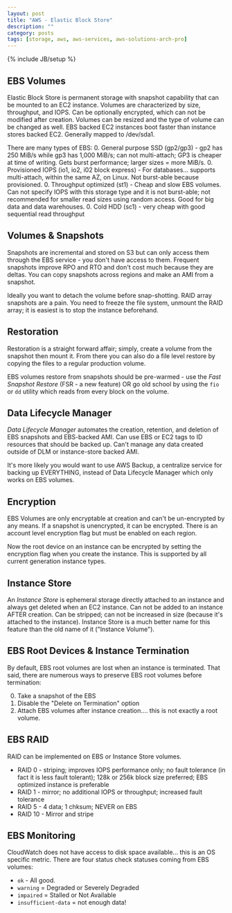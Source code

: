 ```yaml
---
layout: post
title: "AWS - Elastic Block Store"
description: ""
category: posts
tags: [storage, aws, aws-services, aws-solutions-arch-pro]
---
```

{% include JB/setup %}

## EBS Volumes
Elastic Block Store is permanent storage with snapshot capability that can be mounted to an EC2 instance. Volumes are characterized by size, throughput, and IOPS. Can be optionally encrypted, which can not be modified after creation. Volumes can be resized and the type of volume can be changed as well. EBS backed EC2 instances boot faster than instance stores backed EC2. Generally mapped to /dev/sda1.

There are many types of EBS:
0. General purpose SSD (gp2/gp3) - gp2 has 250 MiB/s while gp3 has 1,000 MiB/s; can not multi-attach; GP3 is cheaper at time of writing. Gets burst performance; larger sizes = more MiB/s. 
0. Provisioned IOPS (io1, io2, i02 block express) - For databases... supports multi-attach, within the same AZ, on Linux. Not burst-able because provisioned. 
0. Throughput optimized (st1) - Cheap and slow EBS volumes. Can not specify IOPS with this storage type and it is not burst-able; not recommended for smaller read sizes using random access. Good for big data and data warehouses.
0. Cold HDD (sc1) - very cheap with good sequential read throughput

## Volumes &amp; Snapshots
Snapshots are incremental and stored on S3 but can only access them through the EBS service - you don't have access to them. Frequent snapshots improve RPO and RTO and don't cost much because they are deltas. You can copy snapshots across regions and make an AMI from a snapshot.

Ideally you want to detach the volume before snap-shotting. RAID array snapshots are a pain. You need to freeze the file system, unmount the RAID array; it is easiest is to stop the instance beforehand.

## Restoration
Restoration is a straight forward affair; simply, create a volume from the snapshot then mount it. From there you can also do a file level restore by copying the files to a regular production volume. 

EBS volumes restore from snapshots should be pre-warmed - use the _Fast Snapshot Restore_ (FSR - a new feature) OR go old school by using the `fio` or `dd` utility which reads from every block on the volume. 

## Data Lifecycle Manager
_Data Lifecycle Manager_ automates the creation, retention, and deletion of EBS snapshots and EBS-backed AMI. Can use EBS or EC2 tags to ID resources that should be backed up. Can't manage any data created outside of DLM or instance-store backed AMI.

It's more likely you would want to use AWS Backup, a centralize service for backing up EVERYTHING, instead of Data Lifecycle Manager which only works on EBS volumes.

## Encryption
EBS Volumes are only encryptable at creation and can't be un-encrypted by any means. If a snapshot is unencrypted, it can be encrypted. There is an account level encryption flag but must be enabled on each region.

Now the root device on an instance can be encrypted by setting the encryption flag when you create the instance. This is supported by all current generation instance types.

## Instance Store
An _Instance Store_ is ephemeral storage directly attached to an instance and always get deleted when an EC2 instance. Can not be added to an instance AFTER creation. Can be stripped; can not be increased in size (because it's attached to the instance). Instance Store is a much better name for this feature than the old name of it ("Instance Volume").

## EBS Root Devices &amp; Instance Termination
By default, EBS root volumes are lost when an instance is terminated. That said, there are numerous ways to preserve EBS root volumes before termination:

0. Take a snapshot of the EBS
0. Disable the "Delete on Termination" option
0. Attach EBS volumes after instance creation.... this is not exactly a root volume.

## EBS RAID
RAID can be implemented on EBS or Instance Store volumes.

- RAID 0 - striping; improves IOPS performance only; no fault tolerance (in fact it is less fault tolerant); 128k or 256k block size preferred; EBS optimized instance is preferable
- RAID 1 - mirror; no additional IOPS or throughput; increased fault tolerance
- RAID 5 - 4 data; 1 chksum; NEVER on EBS
- RAID 10 - Mirror and stripe

## EBS Monitoring
CloudWatch does not have access to disk space available... this is an OS specific metric. There are four status check statuses coming from EBS volumes:

- `ok` - All good.
- `warning` = Degraded or Severely Degraded
- `impaired` = Stalled or Not Available 
- `insufficient-data` = not enough data!